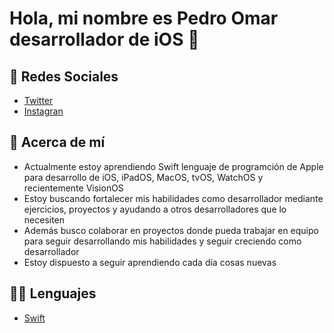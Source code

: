 # Hola, mi nombre es Pedro Omar desarrollador de iOS 👋

## 🔂 Redes Sociales
- [Twitter](https://th.bing.com/th/id/OIP._Nlqv4LX_KauLZI5Oe56lgAAAA?rs=1&pid=ImgDetMain) 
- [Instagran](https://th.bing.com/th/id/R.5e04fd779e7607a47d0bad14976caa90?rik=NOYRBO47lz9w3w&pid=ImgRaw&r=0)

## 👤 Acerca de mí
- Actualmente estoy aprendiendo Swift lenguaje de programción de Apple para desarrollo de iOS, iPadOS, MacOS, tvOS, WatchOS y recientemente VisionOS
- Estoy buscando fortalecer mis habilidades como desarrollador mediante ejercicios, proyectos y ayudando a otros desarrolladores que lo necesiten
- Además busco colaborar en proyectos donde pueda trabajar en equipo para seguir desarrollando mis habilidades y seguir creciendo como desarrollador
- Estoy dispuesto a seguir aprendiendo cada día cosas nuevas

## 👨‍💻 Lenguajes
- [Swift](https://wwww.swift.org)


